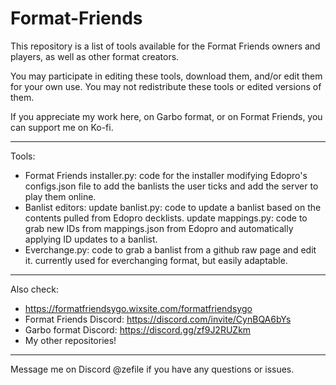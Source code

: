 # Format-Friends
This repository is a list of tools available for the Format Friends owners and players, as well as other format creators.

You may participate in editing these tools, download them, and/or edit them for your own use.
You may not redistribute these tools or edited versions of them.

If you appreciate my work here, on Garbo format, or on Format Friends, you can support me on Ko-fi.
_____
Tools:
- Format Friends installer.py: code for the installer modifying Edopro's configs.json file to add the banlists the user ticks and add the server to play them online.
- Banlist editors:
update banlist.py: code to update a banlist based on the contents pulled from Edopro decklists.
update mappings.py: code to grab new IDs from mappings.json from Edopro and automatically applying ID updates to a banlist.
- Everchange.py: code to grab a banlist from a github raw page and edit it. currently used for everchanging format, but easily adaptable.
_____
Also check:
- https://formatfriendsygo.wixsite.com/formatfriendsygo
- Format Friends Discord: https://discord.com/invite/CynBQA6bYs
- Garbo format Discord: https://discord.gg/zf9J2RUZkm
- My other repositories!
_____
Message me on Discord @zefile if you have any questions or issues.
